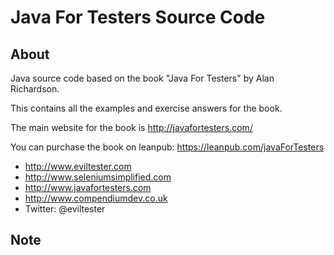 Java For Testers Source Code
============================

About
-----
Java source code based on the book "Java For Testers" by Alan Richardson.

This contains all the examples and exercise answers for the book.

The main website for the book is http://javafortesters.com/

You can purchase the book on leanpub: https://leanpub.com/javaForTesters

* http://www.eviltester.com
* http://www.seleniumsimplified.com
* http://www.javafortesters.com
* http://www.compendiumdev.co.uk
* Twitter: @eviltester

Note
----



